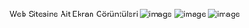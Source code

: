 Web Sitesine Ait Ekran Görüntüleri 
![image](https://user-images.githubusercontent.com/81384606/163469823-dbc611ed-6ec0-412f-8eb6-9c956cff0581.png)
![image](https://user-images.githubusercontent.com/81384606/163469886-793869dd-7eca-44ef-957c-537396709c4e.png)
![image](https://user-images.githubusercontent.com/81384606/163469917-1bac3c52-9c8f-40cd-9111-23c552293800.png)

